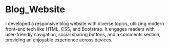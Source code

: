 # Blog_Website
I developed a responsive blog website with diverse topics, utilizing modern front-end tech like HTML, CSS, and Bootstrap. It engages readers with user-friendly navigation, social sharing buttons, and a comments section, providing an enjoyable experience across devices.
